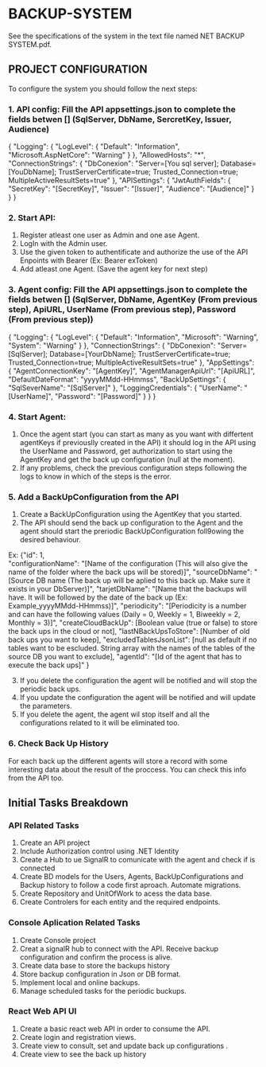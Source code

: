 # BACKUP-SYSTEM

See the specifications of the system in the text file named NET BACKUP SYSTEM.pdf.

## PROJECT CONFIGURATION 
To configure the system you should follow the next steps: 
### 1. API config: Fill the API appsettings.json to complete the fields betwen [] (SqlServer, DbName, SercretKey, Issuer, Audience)
{
  "Logging": {
    "LogLevel": {
      "Default": "Information",
      "Microsoft.AspNetCore": "Warning"
    }
  },
  "AllowedHosts": "*",
  "ConnectionStrings": {
    "DbConexion": "Server=[You sql server]; Database=[YouDbName]; TrustServerCertificate=true; Trusted_Connection=true; MultipleActiveResultSets=true"
  },
  "APISettings": {
    "JwtAuthFields": {
      "SecretKey": "[SecretKey]",
      "Issuer": "[Issuer]",
      "Audience": "[Audience]"
    }
  }
}

### 2. Start API: 
1. Register atleast one user as Admin and one ase Agent.
2. LogIn with the Admin user.
3. Use the given token to authentificate and authorize the use of the API Enpoints with Bearer (Ex: Bearer exToken)
5. Add atleast one Agent. (Save the agent key for next step)

### 3. Agent config:  Fill the API appsettings.json to complete the fields betwen [] (SqlServer, DbName, AgentKey (From previous step), ApiURL, UserName (From previous step), Password (From previous step))
{
  "Logging": {
    "LogLevel": {
      "Default": "Information",
      "Microsoft": "Warning",
      "System": "Warning"
    }
  },
  "ConnectionStrings": {
    "DbConexion": "Server=[SqlServer]; Database=[YourDbName]; TrustServerCertificate=true; Trusted_Connection=true; MultipleActiveResultSets=true"
  },
  "AppSettings": {
    "AgentConnectionKey": "[AgentKey]",
    "AgentManagerApiUrl": "[ApiURL]",
    "DefaultDateFormat": "yyyyMMdd-HHmmss",
    "BackUpSettings": {
      "SqlSeverName": "[SqlServer]"
    },
    "LoggingCredentials": {
      "UserName": "[UserName]",
      "Password": "[Password]"
    }
  }
}

### 4. Start Agent:
1. Once the agent start (you can start as many as you want with differtent agentKeys if previouslly created in the API) it should log in the API using the UserName and Password, get authorization to start using the AgentKey and get the back up configuration (null at the moment).
2. If any problems, check the previous configuration steps following the logs to know in which of the steps is the error.

### 5. Add a BackUpConfiguration from the API
1. Create a BackUpConfiguration using the AgentKey that you started.
2. The API should send the back up configuration to the Agent and the agent should start the preriodic BackUpConfiguration foll9owing the desired behaviour. 

Ex: {"id": 1,                                                                                                                
    "configurationName": "[Name of the configuration (This will also give the name of the folder where the back ups will be stored)]",
    "sourceDbName": "[Source DB name (The back up will be aplied to this back up. Make sure it exists in your DbServer)]",
    "tarjetDbName": "[Name that the backups will have. It will be followed by the date of the back up (Ex: Example_yyyyMMdd-HHmmss)]",
    "periodicity": "[Periodicity is a number and can have the following values (Daily = 0, Weekly = 1, Biweekly = 2, Monthly = 3)]",
    "createCloudBackUp": [Boolean value (true or false) to store the back ups in the cloud or not],
    "lastNBackUpsToStore": [Number of old back ups you want to keep],
    "excludedTablesJsonList": [null as default if no tables want to be escluded. String array with the names of the tables of the source DB you want to exclude],
    "agentId": "[Id of the agent that has to execute the back ups]" }
    
3. If you delete the configuration the agent will be notified and will stop the periodic back ups.
4. If you update the configuration the agent will be notified and will update the parameters.
5. If you delete the agent, the agent wil stop itself and all the configurations related to it will be eliminated too.


### 6. Check Back Up History
For each back up the different agents will store a record with some interesting data about the result of the proccess. You can check this info from the API too.

##  Initial Tasks Breakdown
### API Related Tasks
1. Create an API project
2. Include Authorization control using .NET Identity
3. Create a Hub to ue SignalR to comunicate with the agent and check if is connected
4. Create BD models for the Users, Agents, BackUpConfigurations and Backup history to follow a code first aproach. Automate migrations.
5. Create Repository and UnitOfWork to acess the data base. 
6. Create Controlers for each entity and the required endpoints.

### Console Aplication Related Tasks
1. Create Console project
2. Creat a signalR hub to connect with the API. Receive backup configuration and confirm the process is alive.
3. Create data base to store the backups history
4. Store backup configuration in Json or DB format.
5. Implement local and online backups.
6. Manage scheduled tasks for the periodic buckups.

### React Web API UI
1. Create a basic react web API in order to consume the API.
2. Create login and registration views.
3. Create view to consult, set and update back up configurations .
4. Create view to see the back up history  
